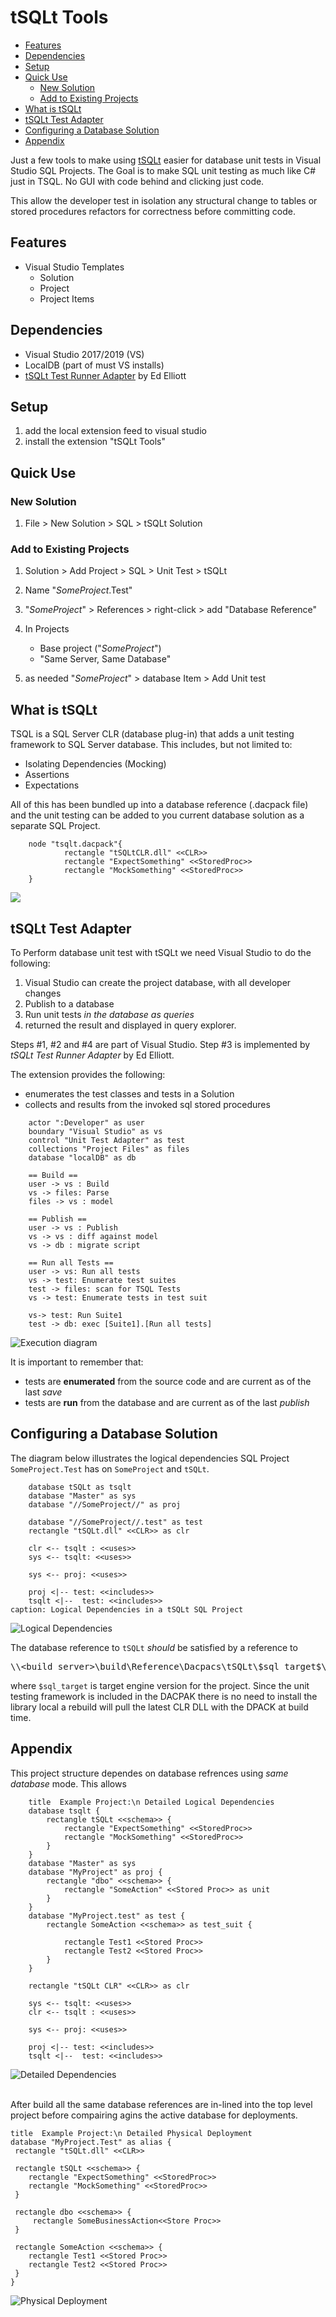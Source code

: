# tSQLt Tools
  - [Features](#features)
  - [Dependencies](#dependencies)
  - [Setup](#setup)
  - [Quick Use](#quick-use)
    - [New Solution](#new-solution)
    - [Add to Existing Projects](#add-to-existing-projects)
  - [What is tSQLt](#what-is-tsqlt)
  - [tSQLt Test Adapter](#tsqlt-test-adapter)
  - [Configuring a Database Solution](#configuring-a-database-solution)
  - [Appendix](#appendix)

Just a few tools to make using [tSQLt](https://tsqlt.org) easier for database unit tests in Visual Studio SQL Projects. 
The Goal is to make SQL unit testing as much like C# just in TSQL. No GUI with code behind and clicking just code.

This allow the developer test in isolation any structural change to tables or stored procedures refactors for correctness before committing code.

## Features 

* Visual Studio Templates
  * Solution
  * Project
  * Project Items

## Dependencies

* Visual Studio 2017/2019 (VS)
* LocalDB (part of must VS installs)
* [tSQLt Test Runner Adapter](https://marketplace.visualstudio.com/items?itemName=vs-publisher-263684.GoEddietSQLt2019)  by Ed Elliott

## Setup

1. add the local extension feed to visual studio
2. install the extension "tSQLt Tools"

## Quick Use

### New Solution

1. File > New Solution > SQL > tSQLt Solution

### Add to Existing Projects

1. Solution > Add Project > SQL > Unit Test > tSQLt
2. Name "_SomeProject_.Test"
3. "_SomeProject_" > References > right-click > add "Database Reference"
4. In Projects
    * Base project ("_SomeProject_")
    * "Same Server, Same Database"

5. as needed "_SomeProject_" > database Item > Add Unit test

## What is tSQLt

TSQL is a SQL Server CLR (database plug-in) that adds a unit testing framework to SQL Server database. This includes, but not limited to:

* Isolating Dependencies (Mocking)
* Assertions
* Expectations

All of this has been bundled up into a database reference (.dacpack file) and the unit testing can be added to you current database solution as a separate SQL Project.

```plantuml
    node "tsqlt.dacpack"{
            rectangle "tSQLtCLR.dll" <<CLR>>
            rectangle "ExpectSomething" <<StoredProc>>
            rectangle "MockSomething" <<StoredProc>>
    }
```

![](http://www.plantuml.com/plantuml/png/SoWkIImgAStDuL80Whpyb5G5fPBYmfmIlPJ4v8B4v6obQg0C0XIb9fSavgNdW9G51_gKEFi4wQNav2WfsDW0cNPsk1IxLXG0ES7vkQab6PbvwI3rmINvHQaf0KNvoRYr-UOdP-FNLClba9gN0lG00000)
## tSQLt Test Adapter

To Perform database unit test with tSQLt we need Visual Studio to do the following:

1. Visual Studio can create the project database, with all developer changes
2. Publish to a database
3. Run unit tests _in the database as queries_
4. returned the result and displayed in query explorer.

Steps #1, #2 and #4 are part of Visual Studio. Step #3 is implemented by _tSQLt Test Runner Adapter_ by Ed Elliott.

The extension provides the following:

* enumerates the test classes and tests in a Solution
* collects and results from the invoked sql stored procedures

```plantuml
    actor ":Developer" as user
    boundary "Visual Studio" as vs
    control "Unit Test Adapter" as test
    collections "Project Files" as files
    database "localDB" as db

    == Build ==
    user -> vs : Build
    vs -> files: Parse
    files -> vs : model

    == Publish ==
    user -> vs : Publish
    vs -> vs : diff against model
    vs -> db : migrate script

    == Run all Tests ==
    user -> vs: Run all tests
    vs -> test: Enumerate test suites
    test -> files: scan for TSQL Tests
    vs -> test: Enumerate tests in test suit

    vs-> test: Run Suite1
    test -> db: exec [Suite1].[Run all tests]
```
![Execution diagram](http://www.plantuml.com/plantuml/png/ZP0nJyCm48Nt_8gdx22nHYegLM5YABImL1qkyQKOENRbErVmxqdSA5450vlVkq_VsLwAKjJKkGBKQ8WegpMVsOKJnn8aICAn080w96yeVgDyjvB8OQl9s92XisIa2LvZS2ZVl5NiM1GFXauwghGlHiuvRjG6BoWtCNps0K_MiMIk7KuPDAHKap1A5nfowrMUcxh8qyK2gsITwGyv3rV5pJtEWkeooNKV-p9BAsme2kSw5nFU1SDkqcvIxQny_2aUPvDwh8rjMz2Hh1STRJDXwc65FKPIXZJHddJQzPeyoBdyNV9xOpK1EW2pDESAZpvrdBr3XYIhVA5odbyk3Ncq8MAtVNd6xXyoWVMpjHZf2HxkjHtMtLsjCtK5_k86-ylmSBk_Ui6XMB8tgNC_)

It is important to remember that:

* tests are **enumerated** from the source code and are current as of the last _save_
* tests are **run** from the database and are current as of the last _publish_

## Configuring a Database Solution

The diagram below illustrates the logical dependencies SQL Project `SomeProject.Test` has on `SomeProject` and `tSQLt`.

```plantuml
    database tSQLt as tsqlt
    database "Master" as sys
    database "//SomeProject//" as proj

    database "//SomeProject//.test" as test
    rectangle "tSQLt.dll" <<CLR>> as clr

    clr <-- tsqlt : <<uses>>
    sys <-- tsqlt: <<uses>>

    sys <-- proj: <<uses>>

    proj <|-- test: <<includes>>
    tsqlt <|--  test: <<includes>>
caption: Logical Dependencies in a tSQLt SQL Project
```
![Logical Dependencies](http://www.plantuml.com/plantuml/png/VP71QiCm38RlUGgHUvjx2Q6m7JFOrYVGR54yL3kpbCDW3p_9BTjQHdqmihyF-qVQYsBLzSGTs8ge-8P2e8UNMG45L3vOhrd_XA9KUyVoAJTm60xbHC-rl5FGOMZMOgVklhTL4cso5ysj1Z0VsUGMPnkPUnZ7X_brcjmCN3itlO1nipc7XPqvgv1CaqEF-0l_i2le2M-Pty7uPTGZEKqvy1f_NZv_rup_b82Bff9tC9TZ2iZmI0lbI3aa4aWPyD9cs-3IY6vlXatZ6m00)

The database reference to `tSQLt` *should* be satisfied by a reference to <pre>\\\\<build_server>\build\Reference\Dacpacs\tSQLt\\\$sql_target\$\\tSQLt.dacpac</pre> where `$sql_target` is target engine version for the project. Since the unit testing framework is included in the DACPAK there is no need to install the library local a rebuild will pull the latest CLR DLL with the DPACK at build time.

## Appendix

This project structure dependes on database refrences using _same database_ mode. This allows 

```plantuml
    title  Example Project:\n Detailed Logical Dependencies
    database tsqlt {
        rectangle tSQLt <<schema>> {
            rectangle "ExpectSomething" <<StoredProc>>
            rectangle "MockSomething" <<StoredProc>>
        }
    }
    database "Master" as sys
    database "MyProject" as proj {
        rectangle "dbo" <<schema>> {
            rectangle "SomeAction" <<Stored Proc>> as unit
        }
    }
    database "MyProject.test" as test {
        rectangle SomeAction <<schema>> as test_suit {

            rectangle Test1 <<Stored Proc>>
            rectangle Test2 <<Stored Proc>>
        }
    }

    rectangle "tSQLt CLR" <<CLR>> as clr

    sys <-- tsqlt: <<uses>>
    clr <-- tsqlt : <<uses>>

    sys <-- proj: <<uses>>

    proj <|-- test: <<includes>>
    tsqlt <|--  test: <<includes>>
```
![Detailed Dependencies](http://www.plantuml.com/plantuml/png/ZP91Jm8n48Nl_8h9tZ7H8zbiCCeD4nMF9gQq4wXsstLdca3K_-wKIeeRG7k0Rjzxqw_JJebLpx5r8v31bXq2p3QgxMHotuTNr3nvzd2BhAn30_EmibevMUZG6_JQ8ksoHh5QAa9WUdSC7xAOHoybb5yvKHOFSuQw9ht6LZLDCGsCrMpJoSSYjCXhwrULX1OSUZI2f9lcLEmkwBU_Gr-Z_7j8BLb5Z7q5Ye2sD1ItFxtOwPtCZnwmCijG_Uk0YV9Qims-O4BcJ3j4R_ayRq6wOAJCbIP7kSfk1t3xn0j5cs8dK9_4SZbaFEEzEk4jvnWDUf6VnStyCRL2_ZAQTdrsocr0FHxdTpKHIoIaN3QPYWP5_9rCzpNKqXhKdoahq4crNhjezgLpoUmuPfcYDx5rtm00)

<br/>
After build all the same database references are in-lined into the top level project before compairing agins the active database for deployments.


```plantuml
title  Example Project:\n Detailed Physical Deployment
database "MyProject.Test" as alias {
 rectangle "tSQLt.dll" <<CLR>>

 rectangle tSQLt <<schema>> {
    rectangle "ExpectSomething" <<StoredProc>>
    rectangle "MockSomething" <<StoredProc>>
 }

 rectangle dbo <<schema>> {
     rectangle SomeBusinessAction<<Store Proc>>
 }

 rectangle SomeAction <<schema>> {
    rectangle Test1 <<Stored Proc>>
    rectangle Test2 <<Stored Proc>>
 }
}
```

![Physical Deployment](http://www.plantuml.com/plantuml/png/VP1DQiCm48NtEiNW0mJQPGaY_SakWRJkifk9DCHgHvAnnX1JVFTAhIbk4xmHGk-RxqdQ9C5EUizAd301RC_esxmvTF6TZDoz1NWYGSTauT0CoHdaVD9o73m5KHO5ZvW8glqmpQnUAKa5c03PvVLJGKT6C9muOr8_xsHbcIjOhnztBrghUVuTvoIPXZngNQO1veBjkIKZTVGaZGkdegabTcHplT7wFxwFvcC17l-qssEyx9xbHVJG9nSefNiZBeR91zTzXV_XbfvK_klczsQJwWfpUycCQbGR2hRt_0K0)